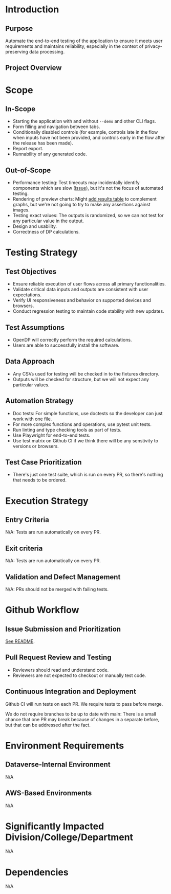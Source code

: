 # Introduction

## Purpose

Automate the end-to-end testing of the application to ensure it meets user requirements and maintains reliability, especially in the context of privacy-preserving data processing.

## Project Overview

# Scope

## In-Scope

- Starting the application with and without `--demo` and other CLI flags.
- Form filling and navigation between tabs.
- Conditionally disabled controls (for example, controls late in the flow when inputs have not been provided, and controls early in the flow after the release has been made).
- Report export.
- Runnability of any generated code.

## Out-of-Scope

- Performance testing: Test timeouts may incidentally identify components which are slow ([issue](https://github.com/opendp/dp-creator-ii/issues/116)), but it's not the focus of automated testing.
- Rendering of preview charts: Might [add results table](https://github.com/opendp/dp-creator-ii/issues/122) to complement graphs, but we're not going to try to make any assertions against images.
- Testing exact values: The outputs is randomized, so we can not test for any particular value in the output.
- Design and usability.
- Correctness of DP calculations.

# Testing Strategy

## Test Objectives

- Ensure reliable execution of user flows across all primary functionalities.
- Validate critical data inputs and outputs are consistent with user expectations.
- Verify UI responsiveness and behavior on supported devices and browsers.
- Conduct regression testing to maintain code stability with new updates.

## Test Assumptions

- OpenDP will correctly perform the required calculations.
- Users are able to successfully install the software.

## Data Approach

- Any CSVs used for testing will be checked in to the fixtures directory.
- Outputs will be checked for structure, but we will not expect any particular values.

## Automation Strategy

- Doc tests: For simple functions, use doctests so the developer can just work with one file.
- For more complex functions and operations, use pytest unit tests.
- Run linting and type checking tools as part of tests.
- Use Playwright for end-to-end tests.
- Use test matrix on Github CI if we think there will be any senstivity to versions or browsers.

## Test Case Prioritization

- There's just one test suite, which is run on every PR, so there's nothing that needs to be ordered.

# Execution Strategy

## Entry Criteria

N/A: Tests are run automatically on every PR.

## Exit criteria

N/A: Tests are run automatically on every PR.

## Validation and Defect Management

N/A: PRs should not be merged with failing tests.

# Github Workflow

## Issue Submission and Prioritization

[See README](https://github.com/opendp/dp-creator-ii/#conventions).

## Pull Request Review and Testing

- Reviewers should read and understand code.
- Reviewers are not expected to checkout or manually test code.

## Continuous Integration and Deployment

Github CI will run tests on each PR. We require tests to pass before merge.

We do not require branches to be up to date with main: There is a small chance that one PR may break because of changes in a separate before, but that can be addressed after the fact.

# Environment Requirements

## Dataverse-Internal Environment

N/A

## AWS-Based Environments

N/A

# Significantly Impacted Division/College/Department

N/A

# Dependencies

N/A
